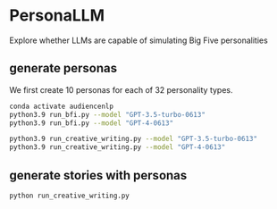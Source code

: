 # PersonaLLM
Explore whether LLMs are capable of simulating Big Five personalities

## generate personas

We first create 10 personas for each of 32 personality types.

```bash
conda activate audiencenlp
python3.9 run_bfi.py --model "GPT-3.5-turbo-0613"
python3.9 run_bfi.py --model "GPT-4-0613"

python3.9 run_creative_writing.py --model "GPT-3.5-turbo-0613"
python3.9 run_creative_writing.py --model "GPT-4-0613"
```

## generate stories with personas

```bash
python run_creative_writing.py
```